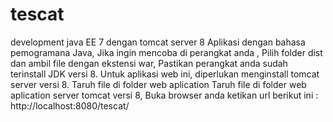 # tescat
development java EE 7 dengan tomcat server 8
Aplikasi dengan bahasa pemogramana Java,
Jika ingin mencoba di perangkat anda ,
Pilih folder dist dan ambil file dengan ekstensi war,
Pastikan perangkat anda sudah terinstall JDK versi 8.
Untuk aplikasi web ini, diperlukan menginstall tomcat server versi 8.
Taruh file di folder web aplication Taruh file di folder web aplication server tomcat versi 8,
Buka browser anda ketikan url berikut ini : http://localhost:8080/tescat/
